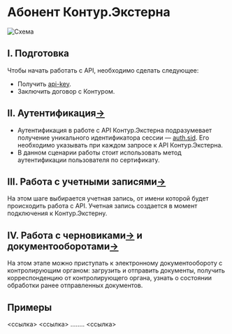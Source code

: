 # Абонент Контур.Экстерна
![Схема](https://github.com/skbkontur/extern-api-docs/blob/master/images/Абонент%20КЭ.jpg)

## I. Подготовка
Чтобы начать работать с API, необходимо сделать следующее:
* Получить [api-key](https://github.com/skbkontur/extern-api-docs/blob/master/manuals/Как%20передавать%20api-key.md).
* Заключить договор с Контуром.

## II. Аутентификация[→](https://github.com/skbkontur/extern-api-docs/blob/master/Аутентификация.md)
* Аутентификация в работе с API Контур.Экстерна подразумевает получение уникального идентификатора сессии — [auth.sid](https://github.com/skbkontur/extern-api-docs/blob/master/manuals/Как%20передавать%20auth.sid.md). Его необходимо указывать при каждом запросе к API Контур.Экстерна.   
* В данном сценарии работы стоит использовать метод аутентификации пользователя по сертификату.

## III. Работа с учетными записями[→](https://github.com/skbkontur/extern-api-docs/blob/master/Работа%20с%20ЛС.md)
На этом шаге выбирается учетная запись, от имени которой будет происходить работа с API. Учетная запись создается в момент подключения  к Контур.Экстерну.

## IV. Работа с черновиками[→](https://github.com/skbkontur/extern-api-docs/blob/master/Черновик%20ДО.md) и документооборотами[→](https://github.com/skbkontur/extern-api-docs/blob/master/Работа%20с%20ДО.md)
На этом этапе можно приступать к электронному документообороту с контролирующим органом: загрузить и отправить документы, получить корреспонденцию от контролирующего органа, узнать о состоянии обработки ранее отправленных документов.

## Примеры
<ссылка>
<ссылка>
........
<ссылка>

